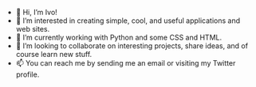 - 👋 Hi, I’m Ivo!
- 👀 I’m interested in creating simple, cool, and useful applications and web sites.
- 🌱 I’m currently working with Python and some CSS and HTML.
- 💞️ I’m looking to collaborate on interesting projects, share ideas, and of course learn new stuff.
- 📫 You can reach me by sending me an email or visiting my Twitter profile.

<!---
ivo-vasilev/ivo-vasilev is a ✨ special ✨ repository because its `README.md` (this file) appears on your GitHub profile.
You can click the Preview link to take a look at your changes.
--->
